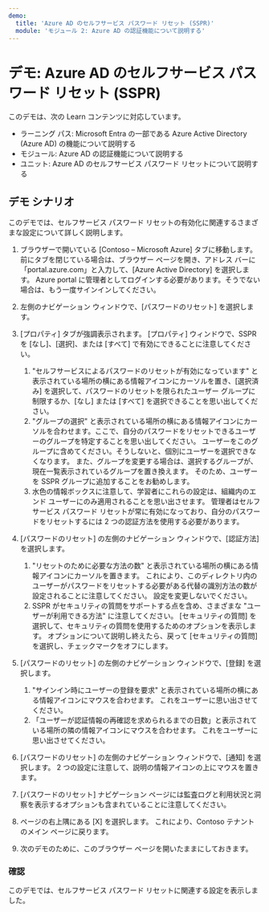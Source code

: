 ```yaml
---
demo:
  title: 'Azure AD のセルフサービス パスワード リセット (SSPR)'
  module: 'モジュール 2: Azure AD の認証機能について説明する'
---
```



# <a name="demo-azure-ad-self-service-password-reset-sspr"></a>デモ: Azure AD のセルフサービス パスワード リセット (SSPR)

このデモは、次の Learn コンテンツに対応しています。

- ラーニング パス: Microsoft Entra の一部である Azure Active Directory (Azure AD) の機能について説明する
- モジュール: Azure AD の認証機能について説明する
- ユニット: Azure AD のセルフサービス パスワード リセットについて説明する

## <a name="demo-scenario"></a>デモ シナリオ

このデモでは、セルフサービス パスワード リセットの有効化に関連するさまざまな設定について詳しく説明します。

1. ブラウザーで開いている [Contoso – Microsoft Azure] タブに移動します。 前にタブを閉じている場合は、ブラウザー ページを開き、アドレス バーに「portal.azure.com」と入力して、[Azure Active Directory] を選択します。 Azure portal に管理者としてログインする必要があります。そうでない場合は、もう一度サインインしてください。

1. 左側のナビゲーション ウィンドウで、[パスワードのリセット] を選択します。

1. [プロパティ] タブが強調表示されます。  [プロパティ] ウィンドウで、SSPR を [なし]、[選択]、または [すべて] で有効にできることに注意してください。
    1. "セルフサービスによるパスワードのリセットが有効になっています" と表示されている場所の横にある情報アイコンにカーソルを置き、[選択済み] を選択して、パスワードのリセットを限られたユーザー グループに制限するか、[なし] または [すべて] を選択できることを思い出してください。
    1. "グループの選択" と表示されている場所の横にある情報アイコンにカーソルを合わせます。ここで、自分のパスワードをリセットできるユーザーのグループを特定することを思い出してください。   ユーザーをこのグループに含めてください。そうしないと、個別にユーザーを選択できなくなります。  また、グループを変更する場合は、選択するグループが、現在一覧表示されているグループを置き換えます。  そのため、ユーザーを SSPR グループに追加することをお勧めします。
    1. 水色の情報ボックスに注意して、学習者にこれらの設定は、組織内のエンド ユーザーにのみ適用されることを思い出させます。 管理者はセルフサービス パスワード リセットが常に有効になっており、自分のパスワードをリセットするには 2 つの認証方法を使用する必要があります。

1. [パスワードのリセット] の左側のナビゲーション ウィンドウで、[認証方法] を選択します。
    1. "リセットのために必要な方法の数" と表示されている場所の横にある情報アイコンにカーソルを置きます。  これにより、このディレクトリ内のユーザーがパスワードをリセットする必要がある代替の識別方法の数が設定されることに注意してください。   設定を変更しないでください。
    1. SSPR がセキュリティの質問をサポートする点を含め、さまざまな "ユーザーが利用できる方法" に注意してください。 [セキュリティの質問] を選択して、セキュリティの質問を使用するためのオプションを表示します。 オプションについて説明し終えたら、戻って [セキュリティの質問] を選択し、チェックマークをオフにします。

1. [パスワードのリセット] の左側のナビゲーション ウィンドウで、[登録] を選択します。
    1. "サインイン時にユーザーの登録を要求" と表示されている場所の横にある情報アイコンにマウスを合わせます。   これをユーザーに思い出させてください。  
    1. 「ユーザーが認証情報の再確認を求められるまでの日数」と表示されている場所の隣の情報アイコンにマウスを合わせます。   これをユーザーに思い出させてください。  

1. [パスワードのリセット] の左側のナビゲーション ウィンドウで、[通知] を選択します。  2 つの設定に注意して、説明の情報アイコンの上にマウスを置きます。

1. [パスワードのリセット] ナビゲーション ページには監査ログと利用状況と洞察を表示するオプションも含まれていることに注意してください。

1. ページの右上隅にある [X] を選択します。 これにより、Contoso テナントのメイン ページに戻ります。

1. 次のデモのために、このブラウザー ページを開いたままにしておきます。

### <a name="review"></a>確認

このデモでは、セルフサービス パスワード リセットに関連する設定を表示しました。
